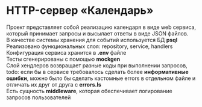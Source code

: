 # HTTP-сервер «Календарь»
Проект представляет собой реализацию календаря в виде web сервиса, который принимает запросы и высылает ответы в виде JSON файлов.  
В качестве системы хранения для событий используется БД **psql**  
Реализовано функциональных слоя: repository, service, handlers  
Конфигурация сервиса хранится в **.env** файле  
Тесты сгенерированы с помощью **mockgen**  
Слой хендлеров возвращает разные коды при выполнении запросов, todo: если бы в сервисе требовалось сделать более **информативные ошибки**, можно было бы сделать кастомные errors в отдельном файле и отличать их друг от друга с **errors.Is**  
Есть сущность **middleware**, которая обеспечивает логирование запросов пользователей